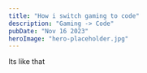 ```yaml
---
title: "How i switch gaming to code"
description: "Gaming -> Code"
pubDate: "Nov 16 2023"
heroImage: "hero-placeholder.jpg"
---
```


Its like that